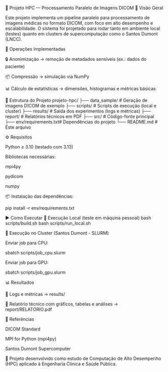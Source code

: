 🚀 Projeto HPC — Processamento Paralelo de Imagens DICOM
📌 Visão Geral

Este projeto implementa um pipeline paralelo para processamento de imagens médicas no formato DICOM, com foco em alto desempenho e escalabilidade.
O sistema foi projetado para rodar tanto em ambiente local (testes) quanto em clusters de supercomputação como o Santos Dumont (LNCC).

🔧 Operações Implementadas

🔒 Anonimização → remoção de metadados sensíveis (ex.: dados do paciente)

📦 Compressão → simulação via NumPy

📊 Cálculo de estatísticas → dimensões, histogramas e métricas básicas

📂 Estrutura do Projeto
projeto-hpc/
├── data_sample/        # Geração de imagens DICOM de exemplo
├── scripts/            # Scripts de execução (local e cluster)
├── results/            # Saída dos experimentos (logs e métricas)
├── report/             # Relatórios técnicos em PDF
├── src/                # Código-fonte principal
├── env/requirements.txt# Dependências do projeto
└── README.md           # Este arquivo

⚙️ Requisitos

Python ≥ 3.10 (testado com 3.13)

Bibliotecas necessárias:

mpi4py

pydicom

numpy

📦 Instalação das dependências:

pip install -r env/requirements.txt

▶️ Como Executar
🔹 Execução Local (teste em máquina pessoal)
bash scripts/build.sh
bash scripts/run_local.sh

🔹 Execução no Cluster (Santos Dumont - SLURM)

Enviar job para CPU:

sbatch scripts/job_cpu.slurm


Enviar job para GPU:

sbatch scripts/job_gpu.slurm

📊 Resultados

📁 Logs e métricas → results/

📑 Relatório técnico com gráficos, tabelas e análises → report/RELATORIO.pdf

📌 Referências

DICOM Standard

MPI for Python (mpi4py)

Santos Dumont Supercomputer

🔹 Projeto desenvolvido como estudo de Computação de Alto Desempenho (HPC) aplicado à Engenharia Clínica e Saúde Pública.